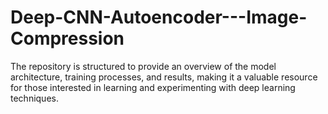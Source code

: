 # Deep-CNN-Autoencoder---Image-Compression
The repository is structured to provide an overview of the model architecture, training processes, and results, making it a valuable resource for those interested in learning and experimenting with deep learning techniques.
